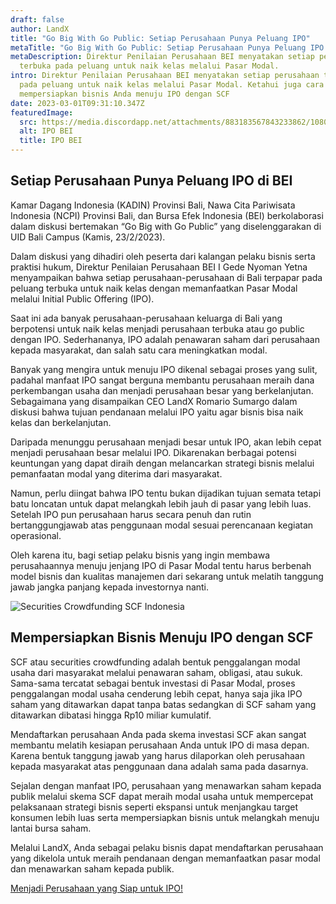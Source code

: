```yaml
---
draft: false
author: LandX
title: "Go Big With Go Public: Setiap Perusahaan Punya Peluang IPO"
metaTitle: "Go Big With Go Public: Setiap Perusahaan Punya Peluang IPO "
metaDescription: Direktur Penilaian Perusahaan BEI menyatakan setiap perusahaan
  terbuka pada peluang untuk naik kelas melalui Pasar Modal.
intro: Direktur Penilaian Perusahaan BEI menyatakan setiap perusahaan terbuka
  pada peluang untuk naik kelas melalui Pasar Modal. Ketahui juga cara
  mempersiapkan bisnis Anda menuju IPO dengan SCF
date: 2023-03-01T09:31:10.347Z
featuredImage:
  src: https://media.discordapp.net/attachments/883183567843233862/1080167070504865872/DCB4FA1A-903D-4F59-B1F5-AB41E14B447E.jpg
  alt: IPO BEI
  title: IPO BEI
---
```

## Setiap Perusahaan Punya Peluang IPO di BEI

Kamar Dagang Indonesia (KADIN) Provinsi Bali, Nawa Cita Pariwisata Indonesia (NCPI) Provinsi Bali, dan Bursa Efek Indonesia (BEI) berkolaborasi dalam diskusi bertemakan “Go Big with Go Public” yang diselenggarakan di UID Bali Campus (Kamis, 23/2/2023).

Dalam diskusi yang dihadiri oleh peserta dari kalangan pelaku bisnis serta praktisi hukum, Direktur Penilaian Perusahaan BEI I Gede Nyoman Yetna menyampaikan bahwa setiap perusahaan-perusahaan di Bali terpapar pada peluang terbuka untuk naik kelas dengan memanfaatkan Pasar Modal melalui Initial Public Offering (IPO).

Saat ini ada banyak perusahaan-perusahaan keluarga di Bali yang berpotensi untuk naik kelas menjadi perusahaan terbuka atau go public dengan IPO. Sederhananya, IPO adalah penawaran saham dari perusahaan kepada masyarakat, dan salah satu cara meningkatkan modal. 

Banyak yang mengira untuk menuju IPO dikenal sebagai proses yang sulit, padahal manfaat IPO sangat berguna membantu perusahaan meraih dana perkembangan usaha dan menjadi perusahaan besar yang berkelanjutan. Sebagaimana yang disampaikan CEO LandX Romario Sumargo dalam diskusi bahwa tujuan pendanaan melalui IPO yaitu agar bisnis bisa naik kelas dan berkelanjutan.

Daripada menunggu perusahaan menjadi besar untuk IPO, akan lebih cepat menjadi perusahaan besar melalui IPO. Dikarenakan berbagai potensi keuntungan yang dapat diraih dengan melancarkan strategi bisnis melalui pemanfaatan modal yang diterima dari masyarakat.

Namun, perlu diingat bahwa IPO tentu bukan dijadikan tujuan semata tetapi batu loncatan untuk dapat melangkah lebih jauh di pasar yang lebih luas. Setelah IPO pun perusahaan harus secara penuh dan rutin bertanggungjawab atas penggunaan modal sesuai perencanaan kegiatan operasional.

Oleh karena itu, bagi setiap pelaku bisnis yang ingin membawa perusahaannya menuju jenjang IPO di Pasar Modal tentu harus berbenah model bisnis dan kualitas manajemen dari sekarang untuk melatih tanggung jawab jangka panjang kepada investornya nanti.

![Securities Crowdfunding SCF Indonesia](https://media.discordapp.net/attachments/883183567843233862/1080167071029133413/C698D2B2-8BB3-402B-BB5B-051814366099.jpg "Securities Crowdfunding SCF Indonesia")

## Mempersiapkan Bisnis Menuju IPO dengan SCF

SCF atau securities crowdfunding adalah bentuk penggalangan modal usaha dari masyarakat melalui penawaran saham, obligasi, atau sukuk. Sama-sama tercatat sebagai bentuk investasi di Pasar Modal, proses penggalangan modal usaha cenderung lebih cepat, hanya saja jika IPO saham yang ditawarkan dapat tanpa batas sedangkan di SCF saham yang ditawarkan dibatasi hingga Rp10 miliar kumulatif.

Mendaftarkan perusahaan Anda pada skema investasi SCF akan sangat membantu melatih kesiapan perusahaan Anda untuk IPO di masa depan. Karena bentuk tanggung jawab yang harus dilaporkan oleh perusahaan kepada masyarakat atas penggunaan dana adalah sama pada dasarnya.

Sejalan dengan manfaat IPO, perusahaan yang menawarkan saham kepada publik melalui skema SCF dapat meraih modal usaha untuk mempercepat pelaksanaan strategi bisnis seperti ekspansi untuk menjangkau target konsumen lebih luas serta mempersiapkan bisnis untuk melangkah menuju lantai bursa saham.

Melalui LandX, Anda sebagai pelaku bisnis dapat mendaftarkan perusahaan yang dikelola untuk meraih pendanaan dengan memanfaatkan pasar modal dan menawarkan saham kepada publik.

[Menjadi Perusahaan yang Siap untuk IPO!](https://app.landx.id/?utm_source=Organic+Page&utm_medium=Content+Blog&utm_campaign=BlogLandX&utm_id=Blog)